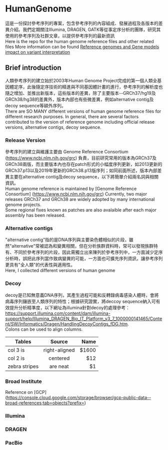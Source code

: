 # HumanGenome
這是一份探討參考序列的專案，包含參考序列的內容組成、發展過程及各版本的差異介紹。我們定期關注Illumina, DRAGEN, GATK等從事定序分析的團隊，研究其使用的參考序列及社群文章，以提供參考序列的最新資訊    
Here is the repo for the human genome reference files and other related files
More information can be found [Reference genomes and Gene models impact on variant interpretation](https://bioinfo-diag.fr/wp-content/uploads/2019/10/BioinfoDiag_2019_EAY.pdf)

## Brief introduction
人類參考序列的建立始於2003年Human Genome Project完成的第一個人類全基因體定序，此後隨定序技術的精進與不同基因體計畫的進行，參考序列的解析度也隨之增加、並推出新版本，這些版本的差異，除了主要版本--GRCh37/hg19及GRCh38/hg38的差異外，版本內部也有些微差異，例如alternative contig及decoy sequence等額外序列。    
There are SO MANY different versions of human genome reference files for different research purposes. 
In general, there are several factors contributed to the version of reference genome including official release versions, alternative contigs, decoy sequence. 

### Release Version
參考序列的建立與維護主要由 Genome Reference Consortium (https://www.ncbi.nlm.nih.gov/grc) 負責，目前研究常用的版本為GRCh37及GRCh38兩版，而主要版本內也存在patch形式的小幅度序列更新，如2013更新的GRCh37.p13以及2019年更新的GRCh38.p13版序列；如同前面所述，版本內部差異主要在alternative contig及decoy sequence，以下將簡單介紹兩名詞與相關資訊。       
Human genome reference is maintained by [Genome Reference Consortium] (https://www.ncbi.nlm.nih.gov/grc)
Currently, two major releases GRCh37 and GRCh38 are widely adopted by many international genome projects.  
Some regional fixes known as patches are also avalaible after each major assembly has been released.

### Alternative contigs
"alternative contig"指的是DNA序列與主要染色體相似的片段，雖然"alternative"常被認為和變異相關，但在分析族群資料時，常可以發現族群特有、不同於參考序列的片段，因此需獨立出來陳列於參考序列中，一方面減少定序分析時，誤把此序列當作致病變異的可能，一方面也可擴充序列資訊，讓參考序列更具有"全人類"的代表性與適用性。    
Here, I collected different versions of human genome

### Decoy
decoy是已知無意義DNA序列，其產生過程可能和反轉錄病毒感染人體時，會將病毒序列鑲嵌至人類序列的特性；根據研究證實，將deccoy sequence納入可有效提升分析精準度，以下網址為illumina針對decoy的處理參考：
https://support.illumina.com/content/dam/illumina-support/help/Illumina_DRAGEN_Bio_IT_Platform_v3_7_1000000141465/Content/SW/Informatics/Dragen/HandlingDecoyContigs_fDG.htm.   
Colons can be used to align columns.

| Tables        | Source           | Name  |
| ------------- |:-------------:| -----:|
| col 3 is      | right-aligned | $1600 |
| col 2 is      | centered      |   $12 |
| zebra stripes | are neat      |    $1 |

### Broad Institute
Reference on [GCP] (https://console.cloud.google.com/storage/browser/gcp-public-data--broad-references;tab=objects?prefix=)

### Illumina

### DRAGEN

### PacBio
